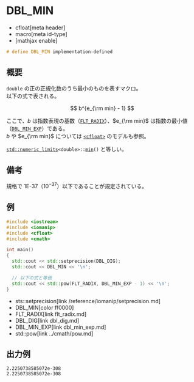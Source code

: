 # DBL_MIN
* cfloat[meta header]
* macro[meta id-type]
* [mathjax enable]

```cpp
# define DBL_MIN implementation-defined
```

## 概要
`double` の正の正規化数のうち最小のものを表すマクロ。  
以下の式で表される。

$$
b^{e_{\rm min} - 1}
$$

ここで、$b$ は指数表現の基数（[`FLT_RADIX`](flt_radix.md)）、$e_{\rm min}$ は指数の最小値（[`DBL_MIN_EXP`](dbl_min_exp.md)）である。  
$b$ や $e_{\rm min}$ については [`<cfloat>`](../cfloat.md) のモデルも参照。

[`std::numeric_limits`](/reference/limits/numeric_limits.md)`<double>::`[`min`](/reference/limits/numeric_limits/min.md)`()` と等しい。


## 備考
規格で 1E-37（$10^{-37}$）以下であることが規定されている。


## 例
```cpp example
#include <iostream>
#include <iomanip>
#include <cfloat>
#include <cmath>

int main()
{
  std::cout << std::setprecision(DBL_DIG);
  std::cout << DBL_MIN << '\n';

  // 以下の式と等価
  std::cout << std::pow(FLT_RADIX, DBL_MIN_EXP - 1) << '\n';
}
```
* sts::setprecision[link /reference/iomanip/setprecision.md]
* DBL_MIN[color ff0000]
* FLT_RADIX[link flt_radix.md]
* DBL_DIG[link dbl_dig.md]
* DBL_MIN_EXP[link dbl_min_exp.md]
* std::pow[link ../cmath/pow.md]

## 出力例
```
2.2250738585072e-308
2.2250738585072e-308
```

